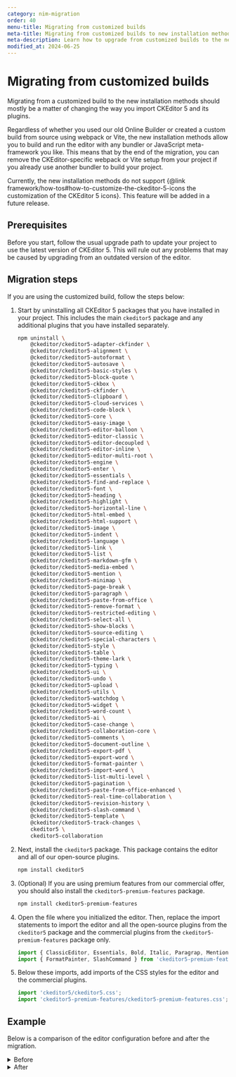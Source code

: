 ```yaml
---
category: nim-migration
order: 40
menu-title: Migrating from customized builds
meta-title: Migrating from customized builds to new installation methods | CKEditor 5 documentation
meta-description: Learn how to upgrade from customized builds to the new installation methods.
modified_at: 2024-06-25
---
```


# Migrating from customized builds

Migrating from a customized build to the new installation methods should mostly be a matter of changing the way you import CKEditor&nbsp;5 and its plugins.

Regardless of whether you used our old Online Builder or created a custom build from source using webpack or Vite, the new installation methods allow you to build and run the editor with any bundler or JavaScript meta-framework you like. This means that by the end of the migration, you can remove the CKEditor-specific webpack or Vite setup from your project if you already use another bundler to build your project.

<info-box warning>
	Currently, the new installation methods do not support {@link framework/how-tos#how-to-customize-the-ckeditor-5-icons the customization of the CKEditor&nbsp;5 icons}. This feature will be added in a future release.
</info-box>

## Prerequisites

Before you start, follow the usual upgrade path to update your project to use the latest version of CKEditor&nbsp;5. This will rule out any problems that may be caused by upgrading from an outdated version of the editor.

## Migration steps

If you are using the customized build, follow the steps below:

1. Start by uninstalling all CKEditor&nbsp;5 packages that you have installed in your project. This includes the main `ckeditor5` package and any additional plugins that you have installed separately.

	```bash
	npm uninstall \
		@ckeditor/ckeditor5-adapter-ckfinder \
		@ckeditor/ckeditor5-alignment \
		@ckeditor/ckeditor5-autoformat \
		@ckeditor/ckeditor5-autosave \
		@ckeditor/ckeditor5-basic-styles \
		@ckeditor/ckeditor5-block-quote \
		@ckeditor/ckeditor5-ckbox \
		@ckeditor/ckeditor5-ckfinder \
		@ckeditor/ckeditor5-clipboard \
		@ckeditor/ckeditor5-cloud-services \
		@ckeditor/ckeditor5-code-block \
		@ckeditor/ckeditor5-core \
		@ckeditor/ckeditor5-easy-image \
		@ckeditor/ckeditor5-editor-balloon \
		@ckeditor/ckeditor5-editor-classic \
		@ckeditor/ckeditor5-editor-decoupled \
		@ckeditor/ckeditor5-editor-inline \
		@ckeditor/ckeditor5-editor-multi-root \
		@ckeditor/ckeditor5-engine \
		@ckeditor/ckeditor5-enter \
		@ckeditor/ckeditor5-essentials \
		@ckeditor/ckeditor5-find-and-replace \
		@ckeditor/ckeditor5-font \
		@ckeditor/ckeditor5-heading \
		@ckeditor/ckeditor5-highlight \
		@ckeditor/ckeditor5-horizontal-line \
		@ckeditor/ckeditor5-html-embed \
		@ckeditor/ckeditor5-html-support \
		@ckeditor/ckeditor5-image \
		@ckeditor/ckeditor5-indent \
		@ckeditor/ckeditor5-language \
		@ckeditor/ckeditor5-link \
		@ckeditor/ckeditor5-list \
		@ckeditor/ckeditor5-markdown-gfm \
		@ckeditor/ckeditor5-media-embed \
		@ckeditor/ckeditor5-mention \
		@ckeditor/ckeditor5-minimap \
		@ckeditor/ckeditor5-page-break \
		@ckeditor/ckeditor5-paragraph \
		@ckeditor/ckeditor5-paste-from-office \
		@ckeditor/ckeditor5-remove-format \
		@ckeditor/ckeditor5-restricted-editing \
		@ckeditor/ckeditor5-select-all \
		@ckeditor/ckeditor5-show-blocks \
		@ckeditor/ckeditor5-source-editing \
		@ckeditor/ckeditor5-special-characters \
		@ckeditor/ckeditor5-style \
		@ckeditor/ckeditor5-table \
		@ckeditor/ckeditor5-theme-lark \
		@ckeditor/ckeditor5-typing \
		@ckeditor/ckeditor5-ui \
		@ckeditor/ckeditor5-undo \
		@ckeditor/ckeditor5-upload \
		@ckeditor/ckeditor5-utils \
		@ckeditor/ckeditor5-watchdog \
		@ckeditor/ckeditor5-widget \
		@ckeditor/ckeditor5-word-count \
		@ckeditor/ckeditor5-ai \
		@ckeditor/ckeditor5-case-change \
		@ckeditor/ckeditor5-collaboration-core \
		@ckeditor/ckeditor5-comments \
		@ckeditor/ckeditor5-document-outline \
		@ckeditor/ckeditor5-export-pdf \
		@ckeditor/ckeditor5-export-word \
		@ckeditor/ckeditor5-format-painter \
		@ckeditor/ckeditor5-import-word \
		@ckeditor/ckeditor5-list-multi-level \
		@ckeditor/ckeditor5-pagination \
		@ckeditor/ckeditor5-paste-from-office-enhanced \
		@ckeditor/ckeditor5-real-time-collaboration \
		@ckeditor/ckeditor5-revision-history \
		@ckeditor/ckeditor5-slash-command \
		@ckeditor/ckeditor5-template \
		@ckeditor/ckeditor5-track-changes \
		ckeditor5 \
		ckeditor5-collaboration
	```

2. Next, install the `ckeditor5` package. This package contains the editor and all of our open-source plugins.

	```bash
	npm install ckeditor5
	```

3. (Optional) If you are using premium features from our commercial offer, you should also install the `ckeditor5-premium-features` package.

	```bash
	npm install ckeditor5-premium-features
	```

4. Open the file where you initialized the editor. Then, replace the import statements to import the editor and all the open-source plugins from the `ckeditor5` package and the commercial plugins from the `ckeditor5-premium-features` package only.

	```js
	import { ClassicEditor, Essentials, Bold, Italic, Paragrap, Mention } from 'ckeditor5';
	import { FormatPainter, SlashCommand } from 'ckeditor5-premium-features';
	```

5. Below these imports, add imports of the CSS styles for the editor and the commercial plugins.

	```js
	import 'ckeditor5/ckeditor5.css';
	import 'ckeditor5-premium-features/ckeditor5-premium-features.css';
	```

## Example

Below is a comparison of the editor configuration before and after the migration.

<details>
<summary>Before</summary>

```js
import { ClassicEditor as ClassicEditorBase } from '@ckeditor/ckeditor5-editor-classic';

import { Essentials } from '@ckeditor/ckeditor5-essentials';
import { CKFinderUploadAdapter } from '@ckeditor/ckeditor5-adapter-ckfinder';
import { Autoformat } from '@ckeditor/ckeditor5-autoformat';
import { Bold, Italic } from '@ckeditor/ckeditor5-basic-styles';
import { BlockQuote } from '@ckeditor/ckeditor5-block-quote';
import { CKBox } from '@ckeditor/ckeditor5-ckbox';
import { CKFinder } from '@ckeditor/ckeditor5-ckfinder';
import { EasyImage } from '@ckeditor/ckeditor5-easy-image';
import { Heading } from '@ckeditor/ckeditor5-heading';
import { Image, ImageCaption, ImageStyle, ImageToolbar, ImageUpload, PictureEditing } from '@ckeditor/ckeditor5-image';
import { Indent } from '@ckeditor/ckeditor5-indent';
import { Link } from '@ckeditor/ckeditor5-link';
import { List } from '@ckeditor/ckeditor5-list';
import { MediaEmbed } from '@ckeditor/ckeditor5-media-embed';
import { Paragraph } from '@ckeditor/ckeditor5-paragraph';
import { PasteFromOffice } from '@ckeditor/ckeditor5-paste-from-office';
import { Table, TableToolbar } from '@ckeditor/ckeditor5-table';
import { TextTransformation } from '@ckeditor/ckeditor5-typing';
import { CloudServices } from '@ckeditor/ckeditor5-cloud-services';

export default class ClassicEditor extends ClassicEditorBase {
	static builtinPlugins = [
		Essentials,
		CKFinderUploadAdapter,
		Autoformat,
		Bold,
		Italic,
		BlockQuote,
		CKBox,
		CKFinder,
		CloudServices,
		EasyImage,
		Heading,
		Image,
		ImageCaption,
		ImageStyle,
		ImageToolbar,
		ImageUpload,
		Indent,
		Link,
		List,
		MediaEmbed,
		Paragraph,
		PasteFromOffice,
		PictureEditing,
		Table,
		TableToolbar,
		TextTransformation
	];

	static defaultConfig = {
		toolbar: {
			items: [
				'undo', 'redo',
				'|', 'heading',
				'|', 'bold', 'italic',
				'|', 'link', 'uploadImage', 'insertTable', 'blockQuote', 'mediaEmbed',
				'|', 'bulletedList', 'numberedList', 'outdent', 'indent'
			]
		},
		image: {
			toolbar: [
				'imageStyle:inline',
				'imageStyle:block',
				'imageStyle:side',
				'|',
				'toggleImageCaption',
				'imageTextAlternative'
			]
		},
		table: {
			contentToolbar: [
				'tableColumn',
				'tableRow',
				'mergeTableCells'
			]
		},
		language: 'en'
	};
}
```
</details>

<details>
<summary>After</summary>

```js
import {
	ClassicEditor as ClassicEditorBase,
	Essentials,
	CKFinderUploadAdapter,
	Autoformat,
	Bold,
	Italic,
	BlockQuote,
	CKBox,
	CKFinder,
	EasyImage,
	Heading,
	Image,
	ImageCaption,
	ImageStyle,
	ImageToolbar,
	ImageUpload,
	PictureEditing,
	Indent,
	Link,
	List,
	MediaEmbed,
	Paragraph,
	PasteFromOffice,
	Table,
	TableToolbar,
	TextTransformation,
	CloudServices
} from 'ckeditor5';

import 'ckeditor5/ckeditor5.css';

export default class ClassicEditor extends ClassicEditorBase {
	static builtinPlugins = [
		Essentials,
		CKFinderUploadAdapter,
		Autoformat,
		Bold,
		Italic,
		BlockQuote,
		CKBox,
		CKFinder,
		CloudServices,
		EasyImage,
		Heading,
		Image,
		ImageCaption,
		ImageStyle,
		ImageToolbar,
		ImageUpload,
		Indent,
		Link,
		List,
		MediaEmbed,
		Paragraph,
		PasteFromOffice,
		PictureEditing,
		Table,
		TableToolbar,
		TextTransformation
	];

	static defaultConfig = {
		toolbar: {
			items: [
				'undo', 'redo',
				'|', 'heading',
				'|', 'bold', 'italic',
				'|', 'link', 'uploadImage', 'insertTable', 'blockQuote', 'mediaEmbed',
				'|', 'bulletedList', 'numberedList', 'outdent', 'indent'
			]
		},
		image: {
			toolbar: [
				'imageStyle:inline',
				'imageStyle:block',
				'imageStyle:side',
				'|',
				'toggleImageCaption',
				'imageTextAlternative'
			]
		},
		table: {
			contentToolbar: [
				'tableColumn',
				'tableRow',
				'mergeTableCells'
			]
		},
		language: 'en'
	};
}
```
</details>
